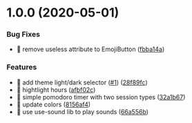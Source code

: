 # 1.0.0 (2020-05-01)


### Bug Fixes

* 🐛 remove useless attribute to EmojiButton ([fbba14a](https://github.com/quibaritaenperdresatrompe/pomodoro/commit/fbba14a517c75d39c327617c9ea82b6de2ebae46))


### Features

* 🎸 add theme light/dark selector ([#1](https://github.com/quibaritaenperdresatrompe/pomodoro/issues/1)) ([28f89fc](https://github.com/quibaritaenperdresatrompe/pomodoro/commit/28f89fcd2203c245f7ae5bf685f3b0d185cf1120))
* 🎸 hightlight hours ([afbf02c](https://github.com/quibaritaenperdresatrompe/pomodoro/commit/afbf02ce599be0dd1dc6f63cc6c9e317ad4065e1))
* 🎸 simple pomodoro timer with two session types ([32a1b67](https://github.com/quibaritaenperdresatrompe/pomodoro/commit/32a1b671d1f31001160c0a323bdaafc2a1bbf721))
* 🎸 update colors ([8156af4](https://github.com/quibaritaenperdresatrompe/pomodoro/commit/8156af47bb4ddd7bf086be601c54ae803e68e267))
* 🎸 use use-sound lib to play sounds ([66a556b](https://github.com/quibaritaenperdresatrompe/pomodoro/commit/66a556b810d21d13406db16ed263444e8eb88bce))
